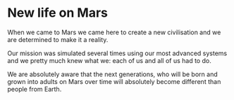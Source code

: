 # New life on Mars 

When we came to Mars we came here to create a new civilisation and we are determined to make it a reality. 

Our mission was simulated several times using our most advanced systems and we pretty much knew what we: each of us and all of us had to do. 

We are absolutely aware that the next generations, who will be born and grown into adults on Mars over time will absolutely become different than people from Earth. 



